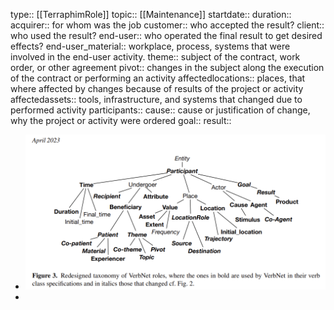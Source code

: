 type:: [[TerraphimRole]]
topic:: [[Maintenance]]
startdate::
duration::
acquirer:: for whom was the job
customer:: who accepted the result?
client:: who used the result?
end-user:: who operated the final result to get desired effects?
end-user_material:: workplace, process, systems that were involved in the end-user activity.
theme:: subject of the contract, work order, or other agreement
pivot:: changes in the subject along the execution of the contract or performing an activity
affectedlocations:: places, that where affected by changes because of results of the project or activity
affectedassets:: tools, infrastructure, and systems that changed due to performed activity
participants::
cause:: cause or justification of change, why the project or activity were ordered
goal::
result::

- ![image_1689919930406_0.png](../assets/image_1689919930406_0_1689929729488_0.png)
-